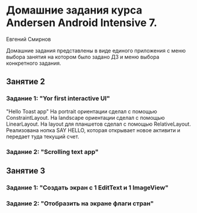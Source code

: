 # Домашние задания курса Andersen Android Intensive 7.
Евгений Смирнов

Домашние задания представлены в виде единого приложения с меню выбора занятия на котором было задано ДЗ и меню выбора конкретного задания.

## Занятие 2
### Задание 1: "Yor first interactive UI"
"Hello Toast app"
На portrait ориентации сделал с помощью ConstraintLayout.
На landscape ориентации сделал с помощью LinearLayout.
На layout для планшетов сделал с помощью RelativeLayout.
Реализована нопка SAY HELLO, которая открывает новое активити и передает туда текущий счет.
### Задание 2: "Scrolling text app"

## Занятие 3
### Задание 1: "Создать экран с 1 EditText и 1 ImageView"
### Задание 2: "Отобразить на экране флаги стран" 
